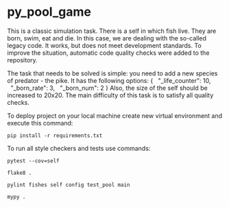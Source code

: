 # py_pool_game

This is a classic simulation task. There is a self in which fish live. They are born, swim, eat and die. In this case, we are dealing with the so-called legacy code. It works, but does not meet development standards. To improve the situation, automatic code quality checks were added to the repository.

The task that needs to be solved is simple: you need to add a new species of predator - the pike. It has the following options:
{
  "_life_counter": 10,
  "_born_rate": 3,
  "_born_num": 2
}
Also, the size of the self should be increased to 20x20.
The main difficulty of this task is to satisfy all quality checks.

To deploy project on your local machine create new virtual environment and execute this command:

`pip install -r requirements.txt`

To run all style checkers and tests use commands:

`pytest --cov=self`

`flake8 .`

`pylint fishes self config test_pool main`

`mypy .`